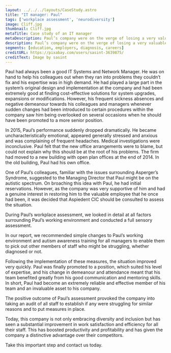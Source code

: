 ```yaml
---
layout: ../../../layouts/CaseStudy.astro
title: "IT manager: Paul"
tags: ['workplace assessment', 'neurodiversity']
image: Cliff.jpg
thumbnail: Cliff.jpg
metaTitle: Case study of an IT manager
metaDescription: Paul’s company were on the verge of losing a very valuable member of staff due to unexplained stress. See how they turned this around and ended up with a better outcome in terms of work satisfaction and efficiency for all their staff.
description: Paul’s company were on the verge of losing a very valuable member of staff due to unexplained stress. See how they turned this around and ended up with a better outcome in terms of work satisfaction and efficiency for all their staff.
segments: [education, employers, diagnosis, careers]
creditURL: https://pixabay.com/users/sasint-3639875/
creditText: Image by sasint
---
```

Paul had always been a good IT Systems and Network Manager. He was on hand to help his colleagues out when they ran into problems they couldn’t fix and his expertise was in high demand. He had played a large part in the system’s original design and implementation at the company and had been extremely good at finding cost-effective solutions for system upgrades, expansions or modifications. However, his frequent sickness absences and negative demeanour towards his colleagues and managers whenever sudden changes had been introduced to certain procedures within the company saw him being overlooked on several occasions when he should have been promoted to a more senior position.

In 2015, Paul’s performance suddenly dropped dramatically. He became uncharacteristically emotional, appeared generally stressed and anxious and was complaining of frequent headaches. Medical investigations were inconclusive. Paul felt that the new office arrangements were to blame, but could not explain why this should be at the root of his problems. The firm had moved to a new building with open plan offices at the end of 2014. In the old building, Paul had his own office.

One of Paul’s colleagues, familiar with the issues surrounding Asperger’s Syndrome, suggested to the Managing Director that Paul might be on the autistic spectrum. On broaching this idea with Paul, he had initial reservations. However, as the company was very supportive of him and had a genuine interest in restoring him to the valuable employee that he once had been, it was decided that Aspiedent CIC should be consulted to assess the situation.

During Paul’s workplace assessment, we looked in detail at all factors surrounding Paul’s working environment and conducted a full sensory assessment.

In our report, we recommended simple changes to Paul’s working environment and autism awareness training for all managers to enable them to pick out other members of staff who might be struggling, whether diagnosed or not.

Following the implementation of these measures, the situation improved very quickly. Paul was finally promoted to a position, which suited his level of expertise, and his change in demeanour and attendance meant that his team benefited greatly from his good communication and mentoring skills. In short, Paul had become an extremely reliable and effective member of his team and an invaluable asset to his company.

The positive outcome of Paul’s assessment provoked the company into taking an audit of all staff to establish if any were struggling for similar reasons and to put measures in place.

Today, this company is not only embracing diversity and inclusion but has seen a substantial improvement in work satisfaction and efficiency for all their staff. This has boosted productivity and profitability and has given the company a distinctive advantage over their competitors.

Take this important step and contact us today.
